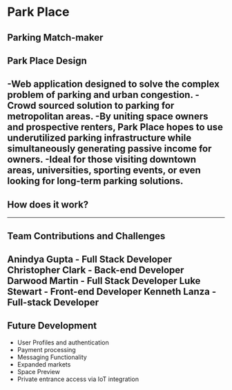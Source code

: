 # Park Place
Parking Match-maker
---
## Park Place Design
-Web application designed to solve the complex problem of parking and urban congestion.
-Crowd sourced solution to parking for metropolitan areas.
-By uniting space owners and prospective renters, Park Place hopes to use underutilized parking infrastructure while simultaneously generating passive income for owners.
-Ideal for those visiting downtown areas, universities, sporting events, or even looking for long-term parking solutions.
---
## How does it work?
---
## Team Contributions and Challenges
Anindya Gupta - Full Stack Developer
Christopher Clark - Back-end Developer
Darwood Martin - Full Stack Developer
Luke Stewart - Front-end Developer
Kenneth Lanza - Full-stack Developer
---
## Future Development
- User Profiles and authentication
- Payment processing
- Messaging Functionality
- Expanded markets
- Space Preview
- Private entrance access via IoT integration
